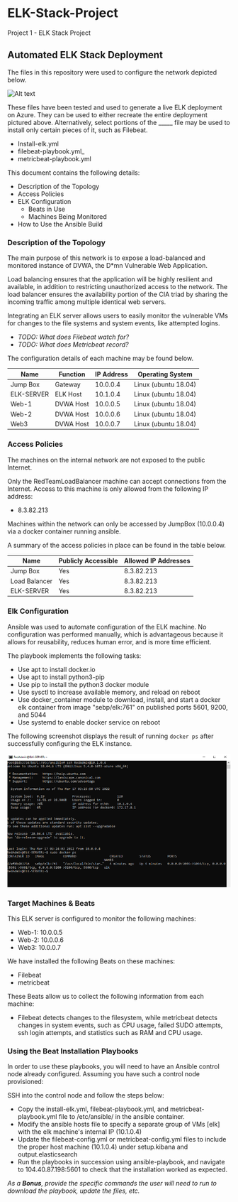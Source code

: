# ELK-Stack-Project
Project 1 - ELK Stack Project

## Automated ELK Stack Deployment

The files in this repository were used to configure the network depicted below.

![Alt text](/images/project1_network_diagram_HH?raw=true "Optional Title")

These files have been tested and used to generate a live ELK deployment on Azure. They can be used to either recreate the entire deployment pictured above. Alternatively, select portions of the _____ file may be used to install only certain pieces of it, such as Filebeat.

  - Install-elk.yml
  - filebeat-playbook.yml_
  - metricbeat-playbook.yml

This document contains the following details:
- Description of the Topology
- Access Policies
- ELK Configuration
  - Beats in Use
  - Machines Being Monitored
- How to Use the Ansible Build


### Description of the Topology

The main purpose of this network is to expose a load-balanced and monitored instance of DVWA, the D*mn Vulnerable Web Application.

Load balancing ensures that the application will be highly resilient and available, in addition to restricting unauthorized access to the network.
The load balancer ensures the availability portion of the CIA triad by sharing the incoming traffic among multiple identical web servers.

Integrating an ELK server allows users to easily monitor the vulnerable VMs for changes to the file systems and system events, like attempted logins.
- _TODO: What does Filebeat watch for?_
- _TODO: What does Metricbeat record?_

The configuration details of each machine may be found below.


| Name      | Function | IP Address | Operating System    |
|-----------|----------|------------|---------------------|
| Jump Box  | Gateway  | 10.0.0.4   | Linux (ubuntu 18.04)|
| ELK-SERVER| ELK Host | 10.1.0.4   | Linux (ubuntu 18.04)|
| Web-1     | DVWA Host| 10.0.0.5   | Linux (ubuntu 18.04)|
| Web-2     | DVWA Host| 10.0.0.6   | Linux (ubuntu 18.04)|
| Web3      | DVWA Host| 10.0.0.7   | Linux (ubuntu 18.04)|
### Access Policies

The machines on the internal network are not exposed to the public Internet.

Only the RedTeamLoadBalancer machine can accept connections from the Internet. Access to this machine is only allowed from the following IP address:
- 8.3.82.213

Machines within the network can only be accessed by JumpBox (10.0.0.4) via a docker container running ansible.

A summary of the access policies in place can be found in the table below.

| Name          | Publicly Accessible | Allowed IP Addresses |
|---------------|---------------------|----------------------|
| Jump Box      | Yes                 |   8.3.82.213         |
| Load Balancer | Yes                 |   8.3.82.213         |
| ELK-SERVER    | Yes                 |   8.3.82.213         |

### Elk Configuration

Ansible was used to automate configuration of the ELK machine. No configuration was performed manually, which is advantageous because it allows for reusability, reduces human error, and is more time efficient.

The playbook implements the following tasks:
- Use apt to install docker.io
- Use apt to install python3-pip
- Use pip to install the python3 docker module
- Use sysctl to increase available memory, and reload on reboot
- Use docker_container module to download, install, and start a docker elk container from image "sebp/elk:761" on published ports 5601, 9200, and 5044
- Use systemd to enable docker service on reboot

The following screenshot displays the result of running `docker ps` after successfully configuring the ELK instance.

![Alt text](/images/Day1_Step3_check_elk_running.png?raw=true "Optional Title")

### Target Machines & Beats
This ELK server is configured to monitor the following machines:
- Web-1: 10.0.0.5
- Web-2: 10.0.0.6
- Web3: 10.0.0.7

We have installed the following Beats on these machines:
- Filebeat
- metricbeat

These Beats allow us to collect the following information from each machine:
- Filebeat detects changes to the filesystem, while metricbeat detects changes in system events, such as CPU usage, failed SUDO attempts, ssh login attempts, and statistics such as RAM and CPU usage.

### Using the Beat Installation Playbooks
In order to use these playbooks, you will need to have an Ansible control node already configured. Assuming you have such a control node provisioned:

SSH into the control node and follow the steps below:
- Copy the install-elk.yml, filebeat-playbook.yml, and metricbeat-playbook.yml file to /etc/ansible/ in the ansible container.
- Modify the ansible hosts file to specify a separate group of VMs [elk] with the elk machine's internal IP (10.1.0.4)
- Update the filebeat-config.yml or metricbeat-config.yml files to include the proper host machine (10.1.0.4) under setup.kibana and output.elasticsearch 
- Run the playbooks in succession using ansible-playbook, and navigate to 104.40.87.198:5601 to check that the installation worked as expected.


_As a **Bonus**, provide the specific commands the user will need to run to download the playbook, update the files, etc._


